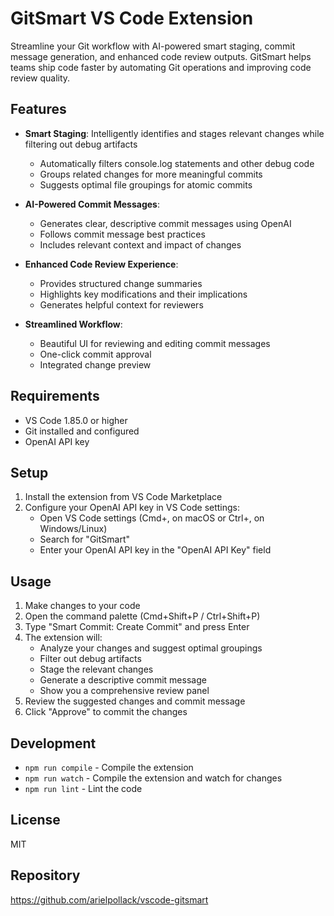 # GitSmart VS Code Extension

Streamline your Git workflow with AI-powered smart staging, commit message generation, and enhanced code review outputs. GitSmart helps teams ship code faster by automating Git operations and improving code review quality.

## Features

- **Smart Staging**: Intelligently identifies and stages relevant changes while filtering out debug artifacts
  - Automatically filters console.log statements and other debug code
  - Groups related changes for more meaningful commits
  - Suggests optimal file groupings for atomic commits

- **AI-Powered Commit Messages**: 
  - Generates clear, descriptive commit messages using OpenAI
  - Follows commit message best practices
  - Includes relevant context and impact of changes

- **Enhanced Code Review Experience**:
  - Provides structured change summaries
  - Highlights key modifications and their implications
  - Generates helpful context for reviewers

- **Streamlined Workflow**:
  - Beautiful UI for reviewing and editing commit messages
  - One-click commit approval
  - Integrated change preview

## Requirements

- VS Code 1.85.0 or higher
- Git installed and configured
- OpenAI API key

## Setup

1. Install the extension from VS Code Marketplace
2. Configure your OpenAI API key in VS Code settings:
   - Open VS Code settings (Cmd+, on macOS or Ctrl+, on Windows/Linux)
   - Search for "GitSmart"
   - Enter your OpenAI API key in the "OpenAI API Key" field

## Usage

1. Make changes to your code
2. Open the command palette (Cmd+Shift+P / Ctrl+Shift+P)
3. Type "Smart Commit: Create Commit" and press Enter
4. The extension will:
   - Analyze your changes and suggest optimal groupings
   - Filter out debug artifacts
   - Stage the relevant changes
   - Generate a descriptive commit message
   - Show you a comprehensive review panel
5. Review the suggested changes and commit message
6. Click "Approve" to commit the changes

## Development

- `npm run compile` - Compile the extension
- `npm run watch` - Compile the extension and watch for changes
- `npm run lint` - Lint the code

## License

MIT

## Repository

https://github.com/arielpollack/vscode-gitsmart 